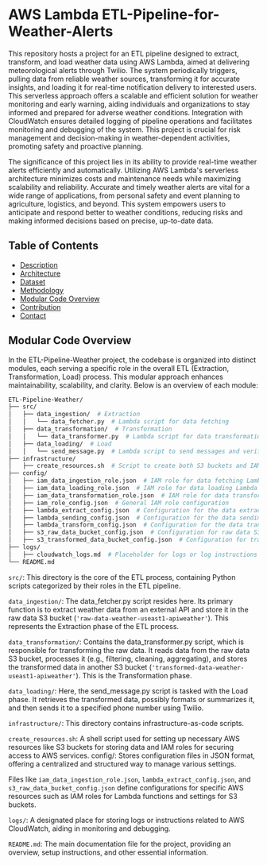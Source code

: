# AWS Lambda ETL-Pipeline-for-Weather-Alerts 
   
This repository hosts a project for an ETL pipeline designed to extract, transform, and load weather data using AWS Lambda, aimed at delivering meteorological alerts through Twilio. The system periodically triggers, pulling data from reliable weather sources, transforming it for accurate insights, and loading it for real-time notification delivery to interested users. This serverless approach offers a scalable and efficient solution for weather monitoring and early warning, aiding individuals and organizations to stay informed and prepared for adverse weather conditions. Integration with CloudWatch ensures detailed logging of pipeline operations and facilitates monitoring and debugging of the system. This project is crucial for risk management and decision-making in weather-dependent activities, promoting safety and proactive planning.  
  
The significance of this project lies in its ability to provide real-time weather alerts efficiently and automatically. Utilizing AWS Lambda's serverless architecture minimizes costs and maintenance needs while maximizing scalability and reliability. Accurate and timely weather alerts are vital for a wide range of applications, from personal safety and event planning to agriculture, logistics, and beyond. This system empowers users to anticipate and respond better to weather conditions, reducing risks and making informed decisions based on precise, up-to-date data. 

## Table of Contents  
 
- [Description](#description)
- [Architecture](#architecture)
- [Dataset](#Dataset)
- [Methodology](#Methodology)
- [Modular Code Overview](#modular-code-overview)
- [Contribution](#contribution)
- [Contact](#contact)




## Modular Code Overview

In the ETL-Pipeline-Weather project, the codebase is organized into distinct modules, each serving a specific role in the overall ETL (Extraction, Transformation, Load) process. This modular approach enhances maintainability, scalability, and clarity. Below is an overview of each module:

```graphql
ETL-Pipeline-Weather/
├── src/
│   ├── data_ingestion/  # Extraction
│   │   └── data_fetcher.py  # Lambda script for data fetching
│   ├── data_transformation/  # Transformation
│   │   └── data_transformer.py  # Lambda script for data transformation
│   ├── data_loading/  # Load
│   │   └── send_message.py  # Lambda script to send messages and verify delivery
├── infrastructure/
│   ├── create_resources.sh  # Script to create both S3 buckets and IAM roles
├── config/
│   ├── iam_data_ingestion_role.json  # IAM role for data fetching Lambda
│   ├── iam_data_loading_role.json  # IAM role for data loading Lambda
│   ├── iam_data_transformation_role.json  # IAM role for data transformation Lambda
│   ├── iam_role_config.json  # General IAM role configuration
│   ├── lambda_extract_config.json  # Configuration for the data extraction Lambda function
│   ├── lambda_sending_config.json  # Configuration for the data sending Lambda function
│   ├── lambda_transform_config.json  # Configuration for the data transformation Lambda function
│   ├── s3_raw_data_bucket_config.json  # Configuration for raw data S3 bucket
│   ├── s3_transformed_data_bucket_config.json  # Configuration for transformed data S3 bucket
├── logs/
│   ├── cloudwatch_logs.md  # Placeholder for logs or log instructions
└── README.md
```

`src/`: This directory is the core of the ETL process, containing Python scripts categorized by their roles in the ETL pipeline.

`data_ingestion/`: The data_fetcher.py script resides here. Its primary function is to extract weather data from an external API and store it in the raw data S3 bucket (`'raw-data-weather-useast1-apiweather'`). This represents the Extraction phase of the ETL process.

`data_transformation/`: Contains the data_transformer.py script, which is responsible for transforming the raw data. It reads data from the raw data S3 bucket, processes it (e.g., filtering, cleaning, aggregating), and stores the transformed data in another S3 bucket (`'transformed-data-weather-useast1-apiweather'`). This is the Transformation phase.

`data_loading/`: Here, the send_message.py script is tasked with the Load phase. It retrieves the transformed data, possibly formats or summarizes it, and then sends it to a specified phone number using Twilio.

`infrastructure/`: This directory contains infrastructure-as-code scripts.

`create_resources.sh`: A shell script used for setting up necessary AWS resources like S3 buckets for storing data and IAM roles for securing access to AWS services.
config/: Stores configuration files in JSON format, offering a centralized and structured way to manage various settings.

Files like `iam_data_ingestion_role.json`, `lambda_extract_config.json`, and `s3_raw_data_bucket_config.json` define configurations for specific AWS resources such as IAM roles for Lambda functions and settings for S3 buckets.

`logs/`: A designated place for storing logs or instructions related to AWS CloudWatch, aiding in monitoring and debugging.

`README.md`: The main documentation file for the project, providing an overview, setup instructions, and other essential information.

